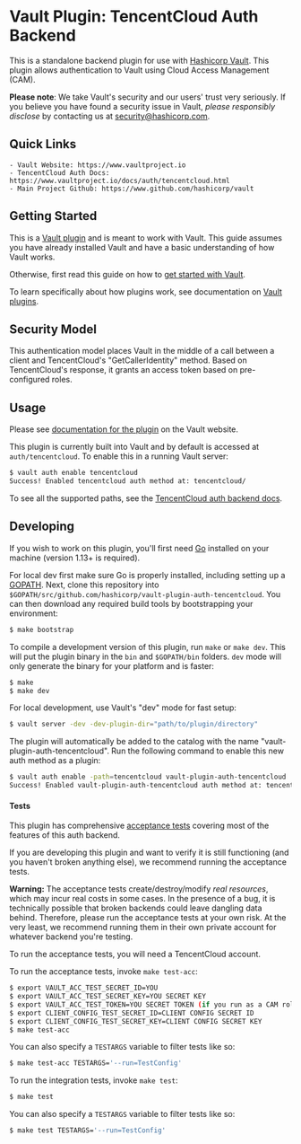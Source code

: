 # Vault Plugin: TencentCloud Auth Backend

This is a standalone backend plugin for use with [Hashicorp Vault](https://www.github.com/hashicorp/vault).
This plugin allows authentication to Vault using Cloud Access Management (CAM).

**Please note**: We take Vault's security and our users' trust very seriously. If you believe you have found a security issue in Vault, _please responsibly disclose_ by contacting us at [security@hashicorp.com](mailto:security@hashicorp.com).

## Quick Links
    - Vault Website: https://www.vaultproject.io
    - TencentCloud Auth Docs: https://www.vaultproject.io/docs/auth/tencentcloud.html
    - Main Project Github: https://www.github.com/hashicorp/vault

## Getting Started

This is a [Vault plugin](https://www.vaultproject.io/docs/internals/plugins.html)
and is meant to work with Vault. This guide assumes you have already installed Vault
and have a basic understanding of how Vault works.

Otherwise, first read this guide on how to [get started with Vault](https://www.vaultproject.io/intro/getting-started/install.html).

To learn specifically about how plugins work, see documentation on [Vault plugins](https://www.vaultproject.io/docs/internals/plugins.html).

## Security Model

This authentication model places Vault in the middle of a call between a client and
TencentCloud's "GetCallerIdentity" method. Based on TencentCloud's response, it grants
an access token based on pre-configured roles.

## Usage

Please see [documentation for the plugin](https://www.vaultproject.io/docs/auth/tencentcloud.html)
on the Vault website.

This plugin is currently built into Vault and by default is accessed at `auth/tencentcloud`.
To enable this in a running Vault server:

```sh
$ vault auth enable tencentcloud
Success! Enabled tencentcloud auth method at: tencentcloud/
```

To see all the supported paths, see the [TencentCloud auth backend docs](https://www.vaultproject.io/docs/auth/tencentcloud.html).

## Developing

If you wish to work on this plugin, you'll first need [Go](https://www.golang.org) installed on
your machine (version 1.13+ is required).

For local dev first make sure Go is properly installed, including setting up a [GOPATH](https://golang.org/doc/code.html#GOPATH).
Next, clone this repository into `$GOPATH/src/github.com/hashicorp/vault-plugin-auth-tencentcloud`.
You can then download any required build tools by bootstrapping your environment:

```sh
$ make bootstrap
```

To compile a development version of this plugin, run `make` or `make dev`. This will put the
plugin binary in the `bin` and `$GOPATH/bin` folders. `dev` mode will only generate the binary
for your platform and is faster:

```sh
$ make
$ make dev
```

For local development, use Vault's "dev" mode for fast setup:

```sh
$ vault server -dev -dev-plugin-dir="path/to/plugin/directory"
```

The plugin will automatically be added to the catalog with the name "vault-plugin-auth-tencentcloud".
Run the following command to enable this new auth method as a plugin:

```sh
$ vault auth enable -path=tencentcloud vault-plugin-auth-tencentcloud
Success! Enabled vault-plugin-auth-tencentcloud auth method at: tencentcloud/
```

#### Tests

This plugin has comprehensive [acceptance tests](https://en.wikipedia.org/wiki/Acceptance_testing)
covering most of the features of this auth backend.

If you are developing this plugin and want to verify it is still
functioning (and you haven't broken anything else), we recommend
running the acceptance tests.

**Warning:** The acceptance tests create/destroy/modify *real resources*,
which may incur real costs in some cases. In the presence of a bug,
it is technically possible that broken backends could leave dangling
data behind. Therefore, please run the acceptance tests at your own risk.
At the very least, we recommend running them in their own private
account for whatever backend you're testing.

To run the acceptance tests, you will need a TencentCloud account.

To run the acceptance tests, invoke `make test-acc`:

```sh
$ export VAULT_ACC_TEST_SECRET_ID=YOU 
$ export VAULT_ACC_TEST_SECRET_KEY=YOU SECRET KEY
$ export VAULT_ACC_TEST_TOKEN=YOU SECRET TOKEN (if you run as a CAM role, VAULT_ACC_TEST_TOKEN is required)
$ export CLIENT_CONFIG_TEST_SECRET_ID=CLIENT CONFIG SECRET ID
$ export CLIENT_CONFIG_TEST_SECRET_KEY=CLIENT CONFIG SECRET KEY
$ make test-acc
```

You can also specify a `TESTARGS` variable to filter tests like so:

```sh
$ make test-acc TESTARGS='--run=TestConfig'
```

To run the integration tests, invoke `make test`:

```sh
$ make test
```

You can also specify a `TESTARGS` variable to filter tests like so:

```sh
$ make test TESTARGS='--run=TestConfig'
```